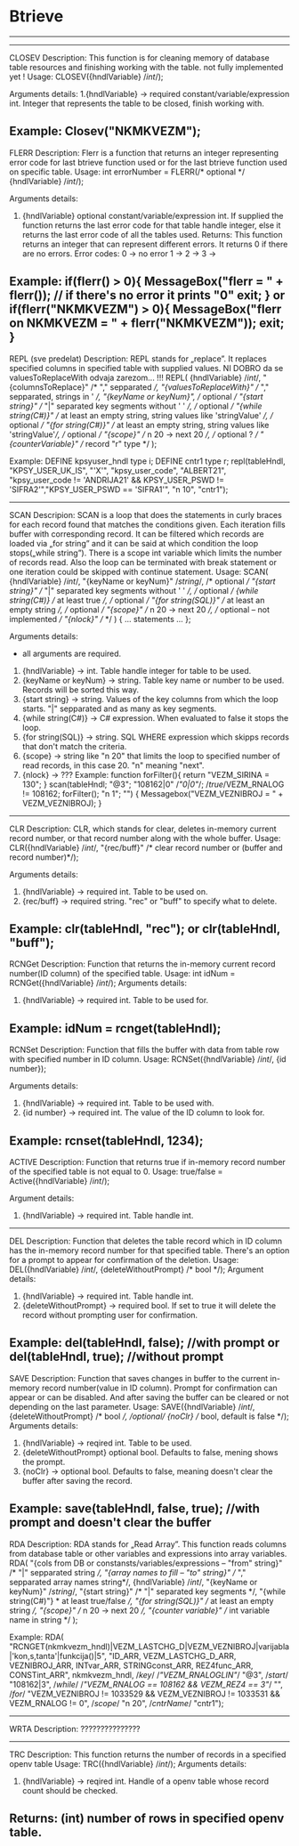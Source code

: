 # Btrieve


---------------------------------------------------------------------------------------------------------------------------

---------------------------------------------------------------------------------------------------------------------------
CLOSEV
Description:
This function is for cleaning memory of database table resources and finishing working with the table.
not fully implemented yet !
Usage:
CLOSEV({hndlVariable} /*int*/);

Arguments details:
1.{hndlVariable} -> required constant/variable/expression int. Integer that represents the table to be closed, finish working with.

Example:
Closev("NKMKVEZM");
---------------------------------------------------------------------------------------------------------------------------
FLERR
Description:
Flerr is a function that returns an integer representing error code for last btrieve function used or for the last btrieve function used on specific table.
Usage:
int errorNumber = FLERR(/* optional */ {hndlVariable} /*int*/);

Arguments details:
1. {hndlVariable} optional constant/variable/expression int. If supplied the function returns the last error code for that table handle integer, else it returns the last error code of all the tables used.
Returns:
This function returns an integer that can represent different errors. It returns 0 if there are no errors.
Error codes:
0 -> no error
1 -> 
2 -> 
3 -> 

Example:
if(flerr() > 0){
    MessageBox("flerr = " + flerr()); // if there's no error it prints "0"
    exit;
}
or
if(flerr("NKMKVEZM") > 0){
    MessageBox("flerr on NKMKVEZM = " + flerr("NKMKVEZM"));
    exit;
}
---------------------------------------------------------------------------------------------------------------------------
REPL (sve predelat)
Description:
REPL stands for „replace”. It replaces specified columns in specified table with supplied values.
NI DOBRO da se  valuesToReplaceWith odvaja zarezom... !!!
REPL(
	{hndlVariable} /*int*/,
	"{columnsToReplace}" /* "," sepparated */,
	"{valuesToReplaceWith}" /* "," sepparated, strings in ' */,
	"{keyName or keyNum}",
	/* optional */ "{start string}" /* "|" separated key segments without ' '  */,
	/* optional */ "{while string(C#)}" /* at least an empty string, string values like \'stringValue\' */,
	/* optional */ "{for string(C#)}" /* at least an empty string, string values like \'stringValue\'*/,
	/* optional */ "{scope}" /* n 20 -> next 20 */,
	/* optional ? */ "{counterVariable}" /* record "r" type */
);

Example:
DEFINE kpsyuser_hndl type i;
DEFINE cntr1 type r;
repl(tableHndl, "KPSY_USER_UK_IS", "\'X\'", "kpsy_user_code", "ALBERT21", "kpsy_user_code != \'ANDRIJA21\' && KPSY_USER_PSWD != \'SIFRA2\'","KPSY_USER_PSWD == \'SIFRA1\'", "n 10", "cntr1");

---------------------------------------------------------------------------------------------------------------------------
SCAN
Descripion:
SCAN is a loop that does the statements in curly braces for each record found that matches the conditions given.
Each iteration fills buffer with corresponding record.
It can be filtered which records are loaded via „for string” and it can be said at which condition the loop stops(„while string”).
There is a scope int variable which limits the number of records read.
Also the loop can be terminated with break statement or one iteration could be skipped with continue statement.
Usage:
SCAN(
	{hndlVariable} /*int*/,
	"{keyName or keyNum}" /*string*/,
	/* optional */ "{start string}" /* "|" separated key segments without ' '  */,
	/* optional */ {while string(C#)} /* at least true */,
	/* optional */ "{for string(SQL)}" /* at least an empty string */,
	/* optional */ "{scope}" /* n 20 -> next 20 */,
	/* optional – not implemented */ "{nlock}" /*  */
)
{
 ... statements ...
};

Arguments details:
- all arguments are required.
1. {hndlVariable} -> int. Table handle integer for table to be used.
2. {keyName or keyNum} -> string. Table key name or number to be used.
Records will be sorted this way.
3. {start string} -> string. Values of the key columns from which the loop starts. "|" sepparated and as many as key segments.
4. {while string(C#)} -> C# expression. When evaluated to false it stops the loop.
5. {for string(SQL)} -> string. SQL WHERE expression which skipps records that don't match the criteria.
6. {scope} -> string like "n 20" that limits the loop to specified number of read records, in this case 20. "n" meaning "next".
7. {nlock} -> ???
Example:
function forFilter(){
    return "VEZM_SIRINA = 130";
}
scan(tableHndl; "@3"; "108162|0" /*"0|0"*/; /*true*/VEZM_RNALOG != 108162; forFilter(); "n 1"; "")
{
    Messagebox("VEZM_VEZNIBROJ = " + VEZM_VEZNIBROJ);
}
---------------------------------------------------------------------------------------------------------------------------
CLR
Description:
CLR, which stands for clear, deletes in-memory current record number, or that record number along with the whole buffer.
Usage:
CLR({hndlVariable} /*int*/, "{rec/buff}" /* clear record number or (buffer and record number)*/);

Arguments details:
1. {hndlVariable} -> required int. Table to be used on.
2. {rec/buff} -> required string. "rec" or "buff" to specify what to delete.

Example:
clr(tableHndl, "rec");
or
clr(tableHndl, "buff");
---------------------------------------------------------------------------------------------------------------------------
RCNGet
Description:
Function that returns the in-memory current record number(ID column) of the specified table.
Usage:
int idNum = RCNGet({hndlVariable} /*int*/);
Arguments details:
1. {hndlVariable} -> required int. Table to be used for.

Example:
idNum = rcnget(tableHndl);
---------------------------------------------------------------------------------------------------------------------------
RCNSet
Description:
Function that fills the buffer with data from table row with specified number in ID column.
Usage:
RCNSet({hndlVariable} /*int*/, {id number});

Arguments details:
1. {hndlVariable} -> required int. Table to be used with.
2. {id number} -> required int. The value of the ID column to look for.

Example:
rcnset(tableHndl, 1234);
---------------------------------------------------------------------------------------------------------------------------
ACTIVE
Description:
Function that returns true if in-memory record number of the specified table is not equal to 0.
Usage:
true/false = Active({hndlVariable} /*int*/);

Argument details:
1. {hndlVariable} -> required int. Table handle int.
---------------------------------------------------------------------------------------------------------------------------
DEL
Description:
Function that deletes the table record which in ID column has the in-memory record number for that specified table. There's an option for a prompt to appear for confirmation of the deletion.
Usage:
DEL({hndlVariable} /*int*/, {deleteWithoutPrompt} /* bool */);
Argument details:
1. {hndlVariable} -> required int. Table handle int.
2. {deleteWithoutPrompt} -> required bool. If set to true it will delete the record without prompting user for confirmation.

Example:
del(tableHndl, false); //with prompt
or
del(tableHndl, true); //without prompt
---------------------------------------------------------------------------------------------------------------------------
SAVE
Description:
Function that saves changes in buffer to the current in-memory record number(value in ID column).
Prompt for confirmation can appear or can be disabled.
And after saving the buffer can be cleared or not depending on the last parameter.
Usage:
SAVE({hndlVariable} /*int*/, {deleteWithoutPrompt} /* bool */, /*optional*/ {noClr} /* bool, default is false */);
Arguments details:
1. {hndlVariable} -> reqired int. Table to be used.
2. {deleteWithoutPrompt} optional bool. Defaults to false, mening shows the prompt.
3. {noClr} -> optional bool. Defaults to false, meaning doesn't clear the buffer after saving the record.

Example:
save(tableHndl, false, true); //with prompt and doesn't clear the buffer
---------------------------------------------------------------------------------------------------------------------------
RDA
Description:
RDA stands for „Read Array”. This function reads columns from database table or other variables and expressions into array variables.
RDA(
	"{cols from DB or constansts/variables/expressions – "from" string}" /* "|" sepparated string */,
	"{array names to fill – "to" string}" /* "," sepparated array names string*/,
	{hndlVariable} /*int*/,
	"{keyName or keyNum}" /*string*/,
	"{start string}" /* "|" separated key segments */,
	"{while string(C#)"} * at least true/false */,
	"{for string(SQL)}" /* at least an empty string */,
	"{scope}" /* n 20 -> next 20 */,
	"{counter variable}" /* int variable name in string  */
);

Example:
RDA(
    "RCNGET(nkmkvezm_hndl)|VEZM_LASTCHG_D|VEZM_VEZNIBROJ|varijabla|'kon,s,tanta'|funkcija()|5", 
    "ID_ARR, VEZM_LASTCHG_D_ARR, VEZNIBROJ_ARR, INTvar_ARR, STRINGconst_ARR, REZ4func_ARR, CONSTint_ARR", 
    nkmkvezm_hndl, 
    /*key*/ /*"VEZM_RNALOGLIN"*/ "@3", 
    /*start*/ "108162|3", 
    /*while*/ /*"VEZM_RNALOG == 108162 && VEZM_REZ4 == 3"*/ "", 
    /*for*/ "VEZM_VEZNIBROJ != 1033529 && VEZM_VEZNIBROJ != 1033531 && VEZM_RNALOG != 0", 
    /*scope*/ "n 20", 
    /*cntrName*/ "cntr1");

---------------------------------------------------------------------------------------------------------------------------
WRTA
Description:
???????????????



---------------------------------------------------------------------------------------------------------------------------
TRC
Description:
This function returns the number of records in a specified openv table
Usage:
TRC({hndlVariable} /*int*/);
Arguments details:
1. {hndlVariable} -> reqired int. Handle of a openv table whose record count should be checked.

Returns:
(int) number of rows in specified openv table.
---------------------------------------------------------------------------------------------------------------------------
